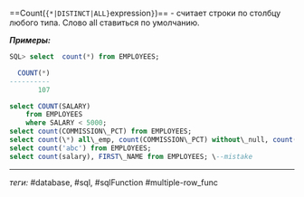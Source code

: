 ==Count(`{*|DISTINCT|ALL}`expression`}`)== - считает строки по столбцу любого типа. Слово all ставиться по умолчанию.

***Примеры:***
```sql
SQL> select  count(*) from EMPLOYEES;

  COUNT(*)
----------
       107

select COUNT(SALARY)  
    from EMPLOYEES  
    where SALARY < 5000;  
select count(COMMISSION\_PCT) from EMPLOYEES;  
select count(\*) all\_emp, count(COMMISSION\_PCT) without\_null, count(distinct COMMISSION\_PCT) dist from EMPLOYEES;  
select count('abc') from EMPLOYEES;  
select count(salary), FIRST\_NAME from EMPLOYEES; \--mistake
```
---
*теги:* #database, #sql, #sqlFunction #multiple-row_func 
